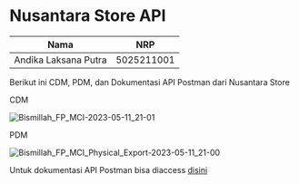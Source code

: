 # Nusantara Store API

| Nama                   | NRP            |
| ---------------------- | -------------- |
| Andika Laksana Putra   | 5025211001     |

Berikut ini CDM, PDM, dan Dokumentasi API Postman dari Nusantara Store

CDM

![Bismillah_FP_MCI-2023-05-11_21-01](https://github.com/DikaPutra07/Nusantara_Store_BE/assets/92737767/94df5272-440e-4675-9c7a-d54c2b944208)

PDM

![Bismillah_FP_MCI_Physical_Export-2023-05-11_21-00](https://github.com/DikaPutra07/Nusantara_Store_BE/assets/92737767/d36b1b18-4db9-4788-af97-15932bc1eaca)

Untuk dokumentasi API Postman bisa diaccess [disini](https://documenter.getpostman.com/view/26698300/2s93ebUBHw)

